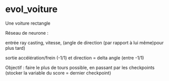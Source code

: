 # evol_voiture
Une voiture rectangle

Réseau de neurone : 

entrée ray casting, vitesse,  (angle de direction (par rapport à lui même)pour plus tard)

sortie accélération/frein (-1/1) et direction = delta angle (entre -1/1)

Objectif : faire le plus de tours possible, en passant par les checkpoints (stocker la variable du score = dernier checkpoint)
